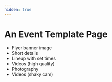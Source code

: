 ```yaml
---
hidden: true
---
```


# An Event Template Page

* Flyer banner image
* Short details
* Lineup with set times
* Videos (high quality)
* Photography
* Videos (shaky cam)
